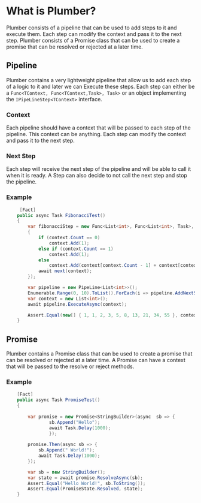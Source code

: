 # What is Plumber?
Plumber consists of a pipeline that can be used to add steps to it and execute them. Each step can modify the context and pass it to the next step.
Plumber consists of a Promise class that can be used to create a promise that can be resolved or rejected at a later time.


## Pipeline
Plumber contains a very lightweight pipeline that allow us to add each step of a logic to it and later we can Execute these steps.
Each step can either be a `Func<TContext, Func<TContext,Task>, Task>` or an object implementing the `IPipeLineStep<TContext>` interface.

### Context
Each pipeline should have a context that will be passed to each step of the pipeline. This context can be anything. Each step can modify the context and pass it to the next step.

### Next Step
Each step will receive the next step of the pipeline and will be able to call it when it is ready. A Step can also decide to not call the next step and stop the pipeline.


### Example
```csharp
     [Fact]
    public async Task FibonacciTest()
    {
        var fibonacciStep = new Func<List<int>, Func<List<int>, Task>, Task>(async (context, next) =>
        {
            if (context.Count == 0)
                context.Add(1);
            else if (context.Count == 1)
                context.Add(1);
            else
                context.Add(context[context.Count - 1] + context[context.Count - 2]);
            await next(context);
        });

        var pipeline = new PipeLine<List<int>>();
        Enumerable.Range(0, 10).ToList().ForEach(i => pipeline.AddNextStep(fibonacciStep));
        var context = new List<int>();
        await pipeline.ExecuteAsync(context);

        Assert.Equal(new[] { 1, 1, 2, 3, 5, 8, 13, 21, 34, 55 }, context.ToArray());
    }
```

## Promise
Plumber contains a Promise class that can be used to create a promise that can be resolved or rejected at a later time.
A Promise can have a context that will be passed to the resolve or reject methods.

### Example
```csharp
    [Fact]
    public async Task PromiseTest()
    {
        
        var promise = new Promise<StringBuilder>(async  sb => {
                sb.Append("Hello");
                await Task.Delay(1000);
                });
        
        promise.Then(async sb => {
            sb.Append(" World!");
            await Task.Delay(1000);
        });

        var sb = new StringBuilder();
        var state = await promise.ResolveAsync(sb);
        Assert.Equal("Hello World!", sb.ToString());
        Assert.Equal(PromiseState.Resolved, state);
    }
```